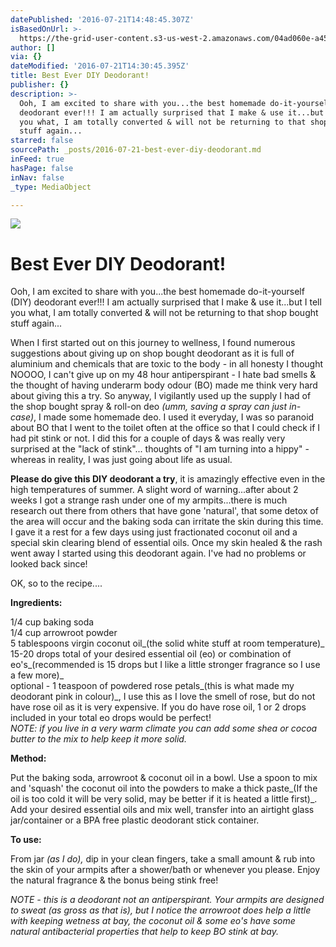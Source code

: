 ```yaml
---
datePublished: '2016-07-21T14:48:45.307Z'
isBasedOnUrl: >-
  https://the-grid-user-content.s3-us-west-2.amazonaws.com/04ad060e-a45c-43b9-87fd-8ada2c24251d.jpg
author: []
via: {}
dateModified: '2016-07-21T14:30:45.395Z'
title: Best Ever DIY Deodorant!
publisher: {}
description: >-
  Ooh, I am excited to share with you...the best homemade do-it-yourself (DIY)
  deodorant ever!!! I am actually surprised that I make & use it...but I tell
  you what, I am totally converted & will not be returning to that shop bought
  stuff again...
starred: false
sourcePath: _posts/2016-07-21-best-ever-diy-deodorant.md
inFeed: true
hasPage: false
inNav: false
_type: MediaObject

---
```

![](https://the-grid-user-content.s3-us-west-2.amazonaws.com/4e0820f7-ea78-4e6b-805c-b6e0b0220094.jpg)

# Best Ever DIY Deodorant!

Ooh, I am excited to share with you...the best homemade do-it-yourself (DIY) deodorant ever!!! I am actually surprised that I make & use it...but I tell you what, I am totally converted & will not be returning to that shop bought stuff again...

When I first started out on this journey to wellness, I found numerous suggestions about giving up on shop bought deodorant as it is full of aluminium and chemicals that are toxic to the body - in all honesty I thought NOOOO, I can't give up on my 48 hour antiperspirant - I hate bad smells & the thought of having underarm body odour (BO) made me think very hard about giving this a try. So anyway, I vigilantly used up the supply I had of the shop bought spray & roll-on deo _(umm, saving a spray can just in-case)_, I made some homemade deo. I used it everyday, I was so paranoid about BO that I went to the toilet often at the office so that I could check if I had pit stink or not. I did this for a couple of days & was really very surprised at the "lack of stink"... thoughts of "I am turning into a hippy" - whereas in reality, I was just going about life as usual.

**Please do give this DIY deodorant a try**, it is amazingly effective even in the high temperatures of summer. A slight word of warning...after about 2 weeks I got a strange rash under one of my armpits...there is much research out there from others that have gone 'natural', that some detox of the area will occur and the baking soda can irritate the skin during this time. I gave it a rest for a few days using just fractionated coconut oil and a special skin clearing blend of essential oils. Once my skin healed & the rash went away I started using this deodorant again. I've had no problems or looked back since!

OK, so to the recipe....

**Ingredients:**

1/4 cup baking soda  
1/4 cup arrowroot powder  
5 tablespoons virgin coconut oil_(the solid white stuff at room temperature)_  
15-20 drops total of your desired essential oil (eo) or combination of eo's_(recommended is 15 drops but I like a little stronger fragrance so I use a few more)_  
optional - 1 teaspoon of powdered rose petals_(this is what made my deodorant pink in colour)_, I use this as I love the smell of rose, but do not have rose oil as it is very expensive. If you do have rose oil, 1 or 2 drops included in your total eo drops would be perfect!  
_NOTE: if you live in a very warm climate you can add some shea or cocoa butter to the mix to help keep it more solid._

**Method:**

Put the baking soda, arrowroot & coconut oil in a bowl. Use a spoon to mix and 'squash' the coconut oil into the powders to make a thick paste_(If the oil is too cold it will be very solid, may be better if it is heated a little first)_. Add your desired essential oils and mix well, transfer into an airtight glass jar/container or a BPA free plastic deodorant stick container.

**To use:**

From jar _(as I do),_ dip in your clean fingers, take a small amount & rub into the skin of your armpits after a shower/bath or whenever you please. Enjoy the natural fragrance & the bonus being stink free!

_NOTE - this is a deodorant not an antiperspirant. Your armpits are designed to sweat (as gross as that is), but I notice the arrowroot does help a little with keeping wetness at bay, the coconut oil & some eo's have some natural antibacterial properties that help to keep BO stink at bay._